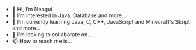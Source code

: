 - 👋 Hi, I’m Neogui
- 👀 I’m interested in Java, Database and more...
- 🌱 I’m currently learning Java, C, C++, JavaScript and Minecraft's Skript and more...
- 💞️ I’m looking to collaborate on...
- 📫 How to reach me is...

<!---
neogui350/neogui350 is a ✨ special ✨ repository because its `README.md` (this file) appears on your GitHub profile.
You can click the Preview link to take a look at your changes.
--->

